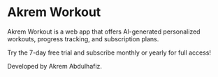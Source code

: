 # Akrem Workout

Akrem Workout is a web app that offers AI-generated personalized workouts, progress tracking, and subscription plans.

Try the 7-day free trial and subscribe monthly or yearly for full access!

Developed by Akrem Abdulhafiz.
